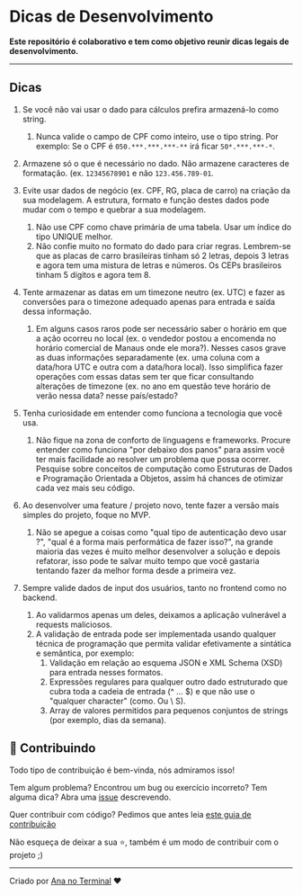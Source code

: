 # Dicas de Desenvolvimento

**Este repositório é colaborativo e tem como objetivo reunir dicas legais de desenvolvimento.**

---

## Dicas

1. Se você não vai usar o dado para cálculos prefira armazená-lo como string.
   1. Nunca valide o campo de CPF como inteiro, use o tipo string. Por exemplo: Se o CPF é `050.***.***.***-**` irá ficar `50*.***.***-*`.

2. Armazene só o que é necessário no dado. Não armazene caracteres de formatação. (ex. `12345678901` e não `123.456.789-01`.

3. Evite usar dados de negócio (ex. CPF, RG, placa de carro) na criação da sua modelagem. A estrutura, formato e função destes dados pode mudar com o tempo e quebrar a sua modelagem.
   1. Não use CPF como chave primária de uma tabela. Usar um índice do tipo UNIQUE melhor.
   2. Não confie muito no formato do dado para criar regras. Lembrem-se que as placas de carro brasileiras tinham só 2 letras, depois 3 letras e agora tem uma mistura de letras e números. Os CEPs brasileiros tinham 5 dígitos e agora tem 8.

4. Tente armazenar as datas em um timezone neutro (ex. UTC) e fazer as conversões para o timezone adequado apenas para entrada e saída dessa informação.
   1. Em alguns casos raros pode ser necessário saber o horário em que a ação ocorreu no local (ex. o vendedor postou a encomenda no horário comercial de Manaus onde ele mora?). Nesses casos grave as duas informações separadamente (ex. uma coluna com a data/hora UTC e outra com a data/hora local). Isso simplifica fazer operações com essas datas sem ter que ficar consultando alterações de timezone (ex. no ano em questão teve horário de verão nessa data? nesse país/estado?

5. Tenha curiosidade em entender como funciona a tecnologia que você usa.
   1. Não fique na zona de conforto de linguagens e frameworks. Procure entender como funciona "por debaixo dos panos" para assim você ter mais facilidade ao resolver um problema que possa ocorrer. Pesquise sobre conceitos de computação como Estruturas de Dados e Programação Orientada a Objetos, assim há chances de otimizar cada vez mais seu código.

6. Ao desenvolver uma feature / projeto novo, tente fazer a versão mais simples do projeto, foque no MVP.
   1. Não se apegue a coisas como "qual tipo de autenticação devo usar ?", "qual é a forma mais performática de fazer isso?", na grande maioria das vezes é muito melhor desenvolver a solução e depois refatorar, isso pode te salvar muito tempo que você gastaria tentando fazer da melhor forma desde a primeira vez.

7. Sempre valide dados de input dos usuários, tanto no frontend como no backend.
   1. Ao validarmos apenas um deles, deixamos a aplicação vulnerável a requests maliciosos.
   2. A validação de entrada pode ser implementada usando qualquer técnica de programação que permita validar efetivamente a sintática e semântica, por exemplo:
      1. Validação em relação ao esquema JSON e XML Schema (XSD) para entrada nesses formatos.
      2. Expressões regulares para qualquer outro dado estruturado que cubra toda a cadeia de entrada (^ ... $) e que não use o "qualquer character" (como. Ou \ S).
      3. Array de valores permitidos para pequenos conjuntos de strings (por exemplo, dias da semana).

## 🤝 Contribuindo 

Todo tipo de contribuição é bem-vinda, nós admiramos isso!

Tem algum problema? Encontrou um bug ou exercício incorreto? Tem alguma dica? Abra uma [issue](https://github.com/ananoterminal/dicas-de-desenvolvimento/issues) descrevendo.

Quer contribuir com código? Pedimos que antes leia [este guia de contribuição](https://github.com/firstcontributions/first-contributions)

Não esqueça de deixar a sua ⭐, também é um modo de contribuir com o projeto ;)

---
Criado por [Ana no Terminal](https://github.com/ananoterminal) :heart:
